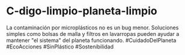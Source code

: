 # C-digo-limpio-planeta-limpio
La contaminación por microplásticos no es un bug menor. Soluciones simples como bolsas de malla y filtros en lavarropas pueden ayudar a mantener "el sistema" del planeta funcionando. #CuidadoDelPlaneta #EcoAcciones #SinPlástico #Sostenibilidad
